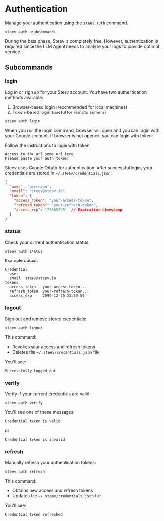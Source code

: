 # Authentication

Manage your authentication using the `steev auth` command.

```bash
steev auth <subcommand>
```

During the beta phase, Steev is completely free. However, authentication is required since the LLM Agent needs to analyze your logs to provide optimal service.

## Subcommands

### login
Log in or sign up for your Steev account. You have two authentication methods available:

1. Browser-based login (recommended for local machines)
2. Token-based login (useful for remote servers)

```bash
steev auth login
```

When you run the login command, browser will open and you can login with your Google account.
If browser is not opened, you can login with token.

Follow the instructions to login with token.

``` text
Access to the url some_url_here
Please paste your auth token:
```


Steev uses Google OAuth for authentication. After successful login, your credentials are stored in `~/.steev/credentials.json`:

```json
{
  "user": "username", 
  "email": "steev@steev.io", 
  "token": {
    "access_token": "your-access-token",
    "refresh_token": "your-refresh-token",
    "access_exp": 1738657951  // Expiration timestamp
  }
}
```

### status
Check your current authentication status:

```bash
steev auth status
```

Example output:
```
Credential
  user   
  email  steev@steev.io
tokens
  access_token   your-access-token...
  refresh_token  your-refresh-token...
  access_exp     2099-12-25 23:59:59
```

### logout
Sign out and remove stored credentials:

```bash
steev auth logout
```

This command:
- Revokes your access and refresh tokens
- Deletes the `~/.steev/credentials.json` file

You'll see:
```
Successfully logged out
```

### verify
Verify if your current credentials are valid:

```bash
steev auth verify
```

You'll see one of these messages:
```
Credential token is valid
```
or
```
Credential token is invalid
```

### refresh
Manually refresh your authentication tokens:

```bash
steev auth refresh
```

This command:
- Obtains new access and refresh tokens
- Updates the `~/.steev/credentials.json` file

You'll see:
```
Credential token refreshed
```
